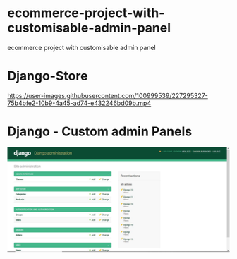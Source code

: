 # ecommerce-project-with-customisable-admin-panel
ecommerce project with customisable admin panel


# Django-Store


https://user-images.githubusercontent.com/100999539/227295327-75b4bfe2-10b9-4a45-ad74-e432246bd09b.mp4

# Django - Custom admin Panels

![API](https://github.com/rabiyulfahimhasim786/ecommerce-project-with-customisable-admin-panel/blob/main/django-customisable-amin-panel.JPG)
